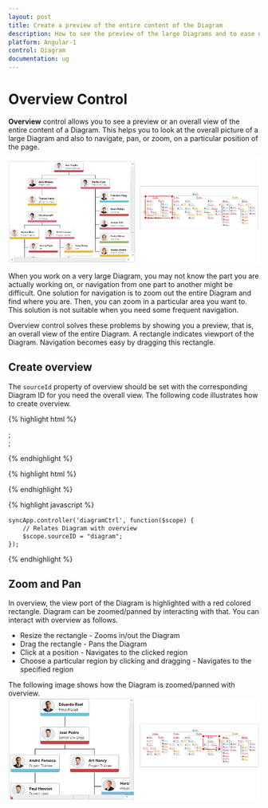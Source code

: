 ```yaml
---
layout: post
title: Create a preview of the entire content of the Diagram
description: How to see the preview of the large Diagrams and to ease navigations within that Diagram?
platform: Angular-1
control: Diagram
documentation: ug
---
```



# Overview Control

**Overview** control allows you to see a preview or an overall view of the entire content of a Diagram. This helps you to look at the overall picture of a large Diagram and also to navigate, pan, or zoom, on a particular position of the page.

![](/angular-1/Diagram/Overview-Control_images/Overview-Control_img1.png)

When you work on a very large Diagram, you may not know the part you are actually working on, or navigation from one part to another might be difficult. One solution for navigation is to zoom out the entire Diagram and find where you are. Then, you can zoom in a particular area you want to. This solution is not suitable when you need some frequent navigation.

Overview control solves these problems by showing you a preview, that is, an overall view of the entire Diagram. A rectangle indicates viewport of the Diagram. Navigation becomes easy by dragging this rectangle.

## Create overview

The `sourceId` property of overview should be set with the corresponding Diagram ID for you need the overall view. The following code illustrates how to create overview.  

{% highlight html %}

<!--Initializes the Diagram element-->
<div id="diagram"></div>;

<!-- Initializes the overview element -->
<div id="overview"></div>;

{% endhighlight %}

{% highlight html %}

<div ng-controller="diagramCtrl">
    <div>
        <ej-diagram id="diagram" e-width="100%" e-height="600px">
        </ej-diagram>
    </div>
    <div class="row">
        <ej-overview id="Overview" e-width="100%" e-height="560px" e-sourceid="sourceID">
        </ej-overview>
    </div>
</div>

{% endhighlight %}

{% highlight javascript %}

    syncApp.controller('diagramCtrl', function($scope) {
        // Relates Diagram with overview
        $scope.sourceID = "diagram";
    });
    
{% endhighlight %}

## Zoom and Pan

In overview, the view port of the Diagram is highlighted with a red colored rectangle. Diagram can be zoomed/panned by interacting with that. You can interact with overview as follows. 

* Resize the rectangle - Zooms in/out the Diagram
* Drag the rectangle - Pans the Diagram
* Click at a position - Navigates to the clicked region
* Choose a particular region by clicking and dragging - Navigates to the specified region

The following image shows how the Diagram is zoomed/panned with overview.
![](/angular-1/Diagram/Overview-Control_images/Overview-Control_img2.png)